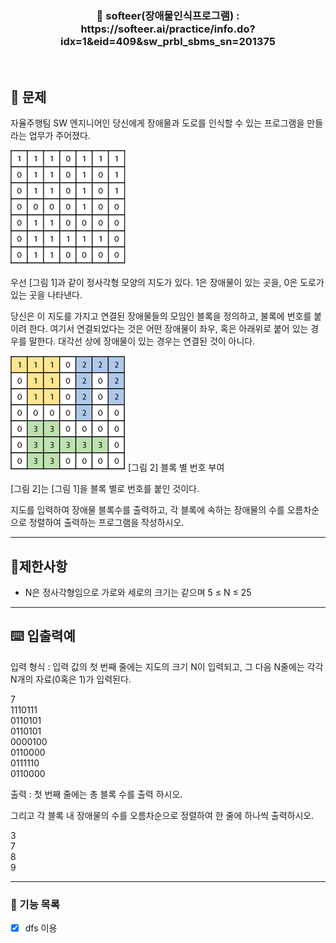 <h3 align="center"> 
    📢 softeer(장애물인식프로그램) : https://softeer.ai/practice/info.do?idx=1&eid=409&sw_prbl_sbms_sn=201375
</h3>

<br>

## 🚀 문제
자율주행팀 SW 엔지니어인 당신에게 장애물과 도로를 인식할 수 있는 프로그램을 만들라는 업무가 주어졌다.

![img.png](img.png)


우선 [그림 1]과 같이 정사각형 모양의 지도가 있다. 1은 장애물이 있는 곳을, 0은 도로가 있는 곳을 나타낸다.



당신은 이 지도를 가지고 연결된 장애물들의 모임인 블록을 정의하고, 불록에 번호를 붙이려 한다. 여기서 연결되었다는 것은 어떤 장애물이 좌우, 혹은 아래위로 붙어 있는 경우를 말한다. 대각선 상에 장애물이 있는 경우는 연결된 것이 아니다.




![img_1.png](img_1.png)
[그림 2] 블록 별 번호 부여



[그림 2]는 [그림 1]을 블록 별로 번호를 붙인 것이다.



지도를 입력하여 장애물 블록수를 출력하고, 각 블록에 속하는 장애물의 수를 오름차순으로 정렬하여 출력하는 프로그램을 작성하시오.

---
## 🚦제한사항
- N은 정사각형임으로 가로와 세로의 크기는 같으며 5 ≤ N ≤ 25

---

## ⌨️ 입출력예
입력 형식 : 입력 값의 첫 번째 줄에는 지도의 크기 N이 입력되고, 그 다음 N줄에는 각각 N개의 자료(0혹은 1)가 입력된다.

7  
1110111  
0110101  
0110101  
0000100  
0110000  
0111110   
0110000  

출력 : 첫 번째 줄에는 총 블록 수를 출력 하시오.

그리고 각 블록 내 장애물의 수를 오름차순으로 정렬하여 한 줄에 하나씩 출력하시오.

3  
7  
8  
9

---

### 📜 기능 목록
- [x] dfs 이용
